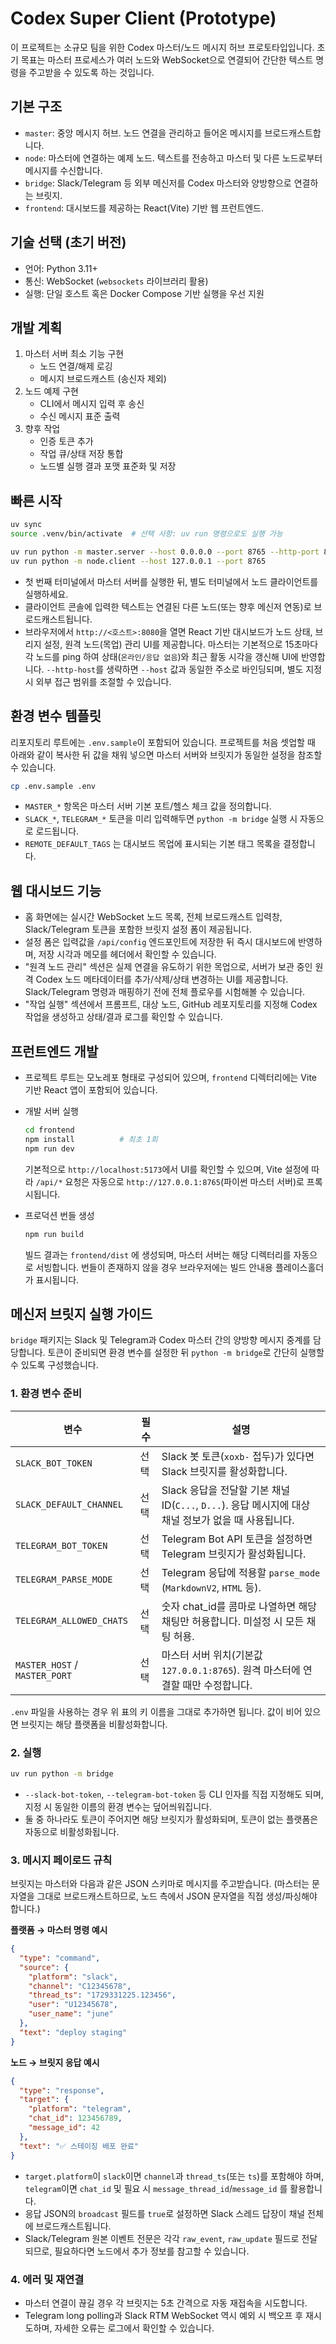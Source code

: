 # Codex Super Client (Prototype)

이 프로젝트는 소규모 팀을 위한 Codex 마스터/노드 메시지 허브 프로토타입입니다. 초기 목표는 마스터 프로세스가 여러 노드와 WebSocket으로 연결되어 간단한 텍스트 명령을 주고받을 수 있도록 하는 것입니다.

## 기본 구조

- `master`: 중앙 메시지 허브. 노드 연결을 관리하고 들어온 메시지를 브로드캐스트합니다.
- `node`: 마스터에 연결하는 예제 노드. 텍스트를 전송하고 마스터 및 다른 노드로부터 메시지를 수신합니다.
- `bridge`: Slack/Telegram 등 외부 메신저를 Codex 마스터와 양방향으로 연결하는 브릿지.
- `frontend`: 대시보드를 제공하는 React(Vite) 기반 웹 프런트엔드.

## 기술 선택 (초기 버전)

- 언어: Python 3.11+
- 통신: WebSocket (`websockets` 라이브러리 활용)
- 실행: 단일 호스트 혹은 Docker Compose 기반 실행을 우선 지원

## 개발 계획

1. 마스터 서버 최소 기능 구현
   - 노드 연결/해제 로깅
   - 메시지 브로드캐스트 (송신자 제외)
2. 노드 예제 구현
   - CLI에서 메시지 입력 후 송신
   - 수신 메시지 표준 출력
3. 향후 작업
   - 인증 토큰 추가
   - 작업 큐/상태 저장 통합
   - 노드별 실행 결과 포맷 표준화 및 저장

## 빠른 시작

```bash
uv sync
source .venv/bin/activate  # 선택 사항: uv run 명령으로도 실행 가능

uv run python -m master.server --host 0.0.0.0 --port 8765 --http-port 8080
uv run python -m node.client --host 127.0.0.1 --port 8765
```

- 첫 번째 터미널에서 마스터 서버를 실행한 뒤, 별도 터미널에서 노드 클라이언트를 실행하세요.
- 클라이언트 콘솔에 입력한 텍스트는 연결된 다른 노드(또는 향후 메신저 연동)로 브로드캐스트됩니다.
- 브라우저에서 `http://<호스트>:8080`을 열면 React 기반 대시보드가 노드 상태, 브리지 설정, 원격 노드(목업) 관리 UI를 제공합니다. 마스터는 기본적으로 15초마다 각 노드를 ping 하여 상태(`온라인/응답 없음`)와 최근 활동 시각을 갱신해 UI에 반영합니다. `--http-host`를 생략하면 `--host` 값과 동일한 주소로 바인딩되며, 별도 지정 시 외부 접근 범위를 조절할 수 있습니다.

## 환경 변수 템플릿

리포지토리 루트에는 `.env.sample`이 포함되어 있습니다. 프로젝트를 처음 셋업할 때 아래와 같이 복사한 뒤 값을 채워 넣으면 마스터 서버와 브릿지가 동일한 설정을 참조할 수 있습니다.

```bash
cp .env.sample .env
```

- `MASTER_*` 항목은 마스터 서버 기본 포트/헬스 체크 값을 정의합니다.
- `SLACK_*`, `TELEGRAM_*` 토큰을 미리 입력해두면 `python -m bridge` 실행 시 자동으로 로드됩니다.
- `REMOTE_DEFAULT_TAGS` 는 대시보드 목업에 표시되는 기본 태그 목록을 결정합니다.

## 웹 대시보드 기능

- 홈 화면에는 실시간 WebSocket 노드 목록, 전체 브로드캐스트 입력창, Slack/Telegram 토큰을 포함한 브릿지 설정 폼이 제공됩니다.
- 설정 폼은 입력값을 `/api/config` 엔드포인트에 저장한 뒤 즉시 대시보드에 반영하며, 저장 시각과 메모를 헤더에서 확인할 수 있습니다.
- "원격 노드 관리" 섹션은 실제 연결을 유도하기 위한 목업으로, 서버가 보관 중인 원격 Codex 노드 메타데이터를 추가/삭제/상태 변경하는 UI를 제공합니다. Slack/Telegram 명령과 매핑하기 전에 전체 플로우를 시험해볼 수 있습니다.
- "작업 실행" 섹션에서 프롬프트, 대상 노드, GitHub 레포지토리를 지정해 Codex 작업을 생성하고 상태/결과 로그를 확인할 수 있습니다.

## 프런트엔드 개발

- 프로젝트 루트는 모노레포 형태로 구성되어 있으며, `frontend` 디렉터리에는 Vite 기반 React 앱이 포함되어 있습니다.
- 개발 서버 실행

  ```bash
  cd frontend
  npm install          # 최초 1회
  npm run dev
  ```

  기본적으로 `http://localhost:5173`에서 UI를 확인할 수 있으며, Vite 설정에 따라 `/api/*` 요청은 자동으로 `http://127.0.0.1:8765`(파이썬 마스터 서버)로 프록시됩니다.

- 프로덕션 번들 생성

  ```bash
  npm run build
  ```

  빌드 결과는 `frontend/dist` 에 생성되며, 마스터 서버는 해당 디렉터리를 자동으로 서빙합니다. 번들이 존재하지 않을 경우 브라우저에는 빌드 안내용 플레이스홀더가 표시됩니다.

## 메신저 브릿지 실행 가이드

`bridge` 패키지는 Slack 및 Telegram과 Codex 마스터 간의 양방향 메시지 중계를 담당합니다. 토큰이 준비되면 환경 변수를 설정한 뒤 `python -m bridge`로 간단히 실행할 수 있도록 구성했습니다.

### 1. 환경 변수 준비

| 변수 | 필수 | 설명 |
| --- | --- | --- |
| `SLACK_BOT_TOKEN` | 선택 | Slack 봇 토큰(`xoxb-` 접두)가 있다면 Slack 브릿지를 활성화합니다. |
| `SLACK_DEFAULT_CHANNEL` | 선택 | Slack 응답을 전달할 기본 채널 ID(`C...`, `D...`). 응답 메시지에 대상 채널 정보가 없을 때 사용됩니다. |
| `TELEGRAM_BOT_TOKEN` | 선택 | Telegram Bot API 토큰을 설정하면 Telegram 브릿지가 활성화됩니다. |
| `TELEGRAM_PARSE_MODE` | 선택 | Telegram 응답에 적용할 `parse_mode` (`MarkdownV2`, `HTML` 등). |
| `TELEGRAM_ALLOWED_CHATS` | 선택 | 숫자 chat_id를 콤마로 나열하면 해당 채팅만 허용합니다. 미설정 시 모든 채팅 허용. |
| `MASTER_HOST` / `MASTER_PORT` | 선택 | 마스터 서버 위치(기본값 `127.0.0.1:8765`). 원격 마스터에 연결할 때만 수정합니다. |

`.env` 파일을 사용하는 경우 위 표의 키 이름을 그대로 추가하면 됩니다. 값이 비어 있으면 브릿지는 해당 플랫폼을 비활성화합니다.

### 2. 실행

```bash
uv run python -m bridge
```

- `--slack-bot-token`, `--telegram-bot-token` 등 CLI 인자를 직접 지정해도 되며, 지정 시 동일한 이름의 환경 변수는 덮어씌워집니다.
- 둘 중 하나라도 토큰이 주어지면 해당 브릿지가 활성화되며, 토큰이 없는 플랫폼은 자동으로 비활성화됩니다.

### 3. 메시지 페이로드 규칙

브릿지는 마스터와 다음과 같은 JSON 스키마로 메시지를 주고받습니다. (마스터는 문자열을 그대로 브로드캐스트하므로, 노드 측에서 JSON 문자열을 직접 생성/파싱해야 합니다.)

**플랫폼 → 마스터 명령 예시**

```json
{
  "type": "command",
  "source": {
    "platform": "slack",
    "channel": "C12345678",
    "thread_ts": "1729331225.123456",
    "user": "U12345678",
    "user_name": "june"
  },
  "text": "deploy staging"
}
```

**노드 → 브릿지 응답 예시**

```json
{
  "type": "response",
  "target": {
    "platform": "telegram",
    "chat_id": 123456789,
    "message_id": 42
  },
  "text": "✅ 스테이징 배포 완료"
}
```

- `target.platform`이 `slack`이면 `channel`과 `thread_ts`(또는 `ts`)를 포함해야 하며, `telegram`이면 `chat_id` 및 필요 시 `message_thread_id`/`message_id` 를 활용합니다.
- 응답 JSON의 `broadcast` 필드를 `true`로 설정하면 Slack 스레드 답장이 채널 전체에 브로드캐스트됩니다.
- Slack/Telegram 원본 이벤트 전문은 각각 `raw_event`, `raw_update` 필드로 전달되므로, 필요하다면 노드에서 추가 정보를 참고할 수 있습니다.

### 4. 에러 및 재연결

- 마스터 연결이 끊길 경우 각 브릿지는 5초 간격으로 자동 재접속을 시도합니다.
- Telegram long polling과 Slack RTM WebSocket 역시 예외 시 백오프 후 재시도하며, 자세한 오류는 로그에서 확인할 수 있습니다.

